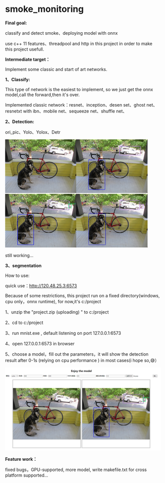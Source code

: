 # smoke_monitoring
**Final goal:**

classify and detect smoke、deploying model with onnx 

use c++ 11 features、threadpool and http in this project in order to make this project usefull.



**Intermediate target：**

Implement some classic and start of art networks.

**1、Classify:**

This type of network is the easiest to implement, so we just get the onnx model,call the forward,then it's over.

Implemented classic network：resnet、inception、desen set、ghost net、resnetxt with ibn、mobile net、sequeeze net、shuffle net、

**2、Detection:**

ori_pic、Yolo、Yolox、Detr

<img src="./result_img/dog.jpg" alt="dog" style="zoom:30%;" /><img src="./result_img/dog_pred_yolov5.jpg" alt="dog_pred" style="zoom:30%;" /><img src="./result_img/dog_pred_yolox.jpg" alt="dog_pred" style="zoom:30%;" /><img src="./result_img/dog_pred_detr.jpg" alt="dog_pred" style="zoom:30%;" />

still working...

**3、segmentation**







How to use:

quick use：http://120.48.25.3:6573

Because of some restrictions, this project run on a fixed directory(windows, cpu only，onnx runtime), for now,it's c:/project

1、unzip the "project.zip (uploading) " to c:/project

2、cd to c:/project

3、run mnist.exe , default listening on port 127.0.0.1:6573

4、open 127.0.0.1:6573 in browser

5、choose a model，fill out the parameters，it will show the detection result after 0-1s (relying on cpu performance ) in most cases(i hope so,😅）

 <img src="./result_img/temp.png" alt="dog" style="zoom:0%;" />

**Feature work：**

fixed bugs，GPU-supported, more model, write makefile.txt for cross platform supported...
